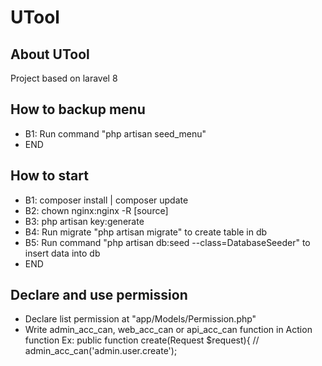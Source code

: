 # UTool

## About UTool

Project based on laravel 8

## How to backup menu
- B1: Run command "php artisan seed_menu"
- END

## How to start
- B1: composer install | composer update
- B2: chown nginx:nginx -R [source]
- B3: php artisan key:generate
- B4: Run migrate "php artisan migrate" to create table in db
- B5: Run command "php artisan db:seed --class=DatabaseSeeder" to insert data into db
- END

## Declare and use permission
- Declare list permission at "app/Models/Permission.php"
- Write admin_acc_can, web_acc_can or api_acc_can function in Action function
Ex: 
public function create(Request $request){
    // admin_acc_can('admin.user.create');



